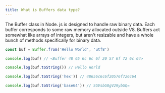 ```yaml
---
title: What is Buffers data type?
---
```


The Buffer class in Node. js is designed to handle raw binary data. Each buffer corresponds to some raw memory allocated outside V8. Buffers act somewhat like arrays of integers, but aren't resizable and have a whole bunch of methods specifically for binary data.

```js
const buf = Buffer.from('Hello World', 'utf8')

console.log(buf) // <Buffer 48 65 6c 6c 6f 20 57 6f 72 6c 64>

console.log(buf.toString()) // Hello World

console.log(buf.toString('hex')) // 48656c6c6f20576f726c64

console.log(buf.toString('base64')) // SGVsbG8gV29ybGQ=
```
